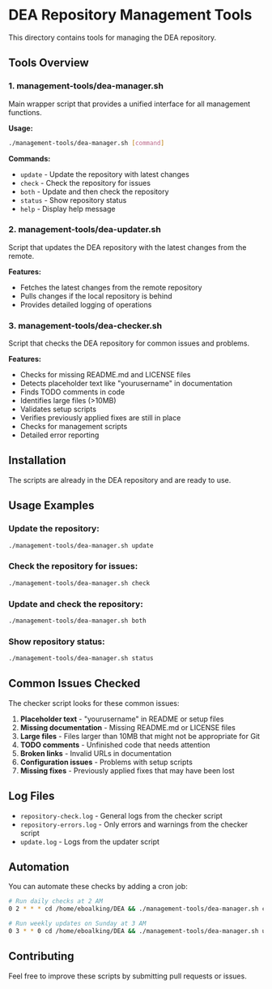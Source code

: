 # DEA Repository Management Tools

This directory contains tools for managing the DEA repository.

## Tools Overview

### 1. management-tools/dea-manager.sh
Main wrapper script that provides a unified interface for all management functions.

**Usage:**
```bash
./management-tools/dea-manager.sh [command]
```

**Commands:**
- `update` - Update the repository with latest changes
- `check` - Check the repository for issues
- `both` - Update and then check the repository
- `status` - Show repository status
- `help` - Display help message

### 2. management-tools/dea-updater.sh
Script that updates the DEA repository with the latest changes from the remote.

**Features:**
- Fetches the latest changes from the remote repository
- Pulls changes if the local repository is behind
- Provides detailed logging of operations

### 3. management-tools/dea-checker.sh
Script that checks the DEA repository for common issues and problems.

**Features:**
- Checks for missing README.md and LICENSE files
- Detects placeholder text like "yourusername" in documentation
- Finds TODO comments in code
- Identifies large files (>10MB)
- Validates setup scripts
- Verifies previously applied fixes are still in place
- Checks for management scripts
- Detailed error reporting

## Installation

The scripts are already in the DEA repository and are ready to use.

## Usage Examples

### Update the repository:
```bash
./management-tools/dea-manager.sh update
```

### Check the repository for issues:
```bash
./management-tools/dea-manager.sh check
```

### Update and check the repository:
```bash
./management-tools/dea-manager.sh both
```

### Show repository status:
```bash
./management-tools/dea-manager.sh status
```

## Common Issues Checked

The checker script looks for these common issues:

1. **Placeholder text** - "yourusername" in README or setup files
2. **Missing documentation** - Missing README.md or LICENSE files
3. **Large files** - Files larger than 10MB that might not be appropriate for Git
4. **TODO comments** - Unfinished code that needs attention
5. **Broken links** - Invalid URLs in documentation
6. **Configuration issues** - Problems with setup scripts
7. **Missing fixes** - Previously applied fixes that may have been lost

## Log Files

- `repository-check.log` - General logs from the checker script
- `repository-errors.log` - Only errors and warnings from the checker script
- `update.log` - Logs from the updater script

## Automation

You can automate these checks by adding a cron job:

```bash
# Run daily checks at 2 AM
0 2 * * * cd /home/eboalking/DEA && ./management-tools/dea-manager.sh check

# Run weekly updates on Sunday at 3 AM
0 3 * * 0 cd /home/eboalking/DEA && ./management-tools/dea-manager.sh update
```

## Contributing

Feel free to improve these scripts by submitting pull requests or issues.